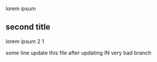  lorem ipsum

 ## second title

 lorem ipsum 2 1


 some line update this file after updating IN very bad branch


